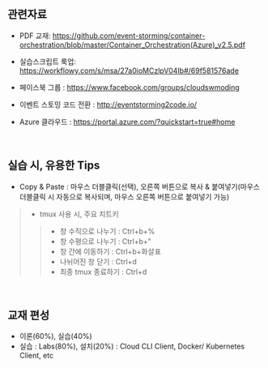 
## 관련자료

- PDF 교재: https://github.com/event-storming/container-orchestration/blob/master/Container_Orchestration(Azure)_v2.5.pdf

- 실습스크립트 룩업:
https://workflowy.com/s/msa/27a0ioMCzlpV04Ib#/69f581576ade

- 페이스북 그룹 : 
https://www.facebook.com/groups/cloudswmoding  

- 이벤트 스토밍 코드 전환 : 
http://eventstorming2code.io/  

- Azure 클라우드 : 
https://portal.azure.com/?quickstart=true#home

<br/>

## 실습 시, 유용한 Tips
- Copy & Paste : 마우스 더블클릭(선택), 오른쪽 버튼으로 복사 & 붙여넣기(마우스 더블클릭 시 자동으로 복사되며, 마우스 오른쪽 버튼으로 붙여넣기 가능)

> - tmux 사용 시, 주요 치트키
>> - 창 수직으로 나누기 : Ctrl+b+% <br/>
>> - 창 수평으로 나누기 : Ctrl+b+" <br/>
>> - 창 간에 이동하기 : Ctrl+b+화살표 <br/>
>> - 나뉘어진 창 닫기 : Ctrl+d <br/>
>> - 최종 tmux 종료하기 : Ctrl+d 

<br/>

## 교재 편성
- 이론(60%), 실습(40%) 
- 실습 : Labs(80%), 설치(20%) : Cloud CLI Client, Docker/ Kubernetes Client, etc          
